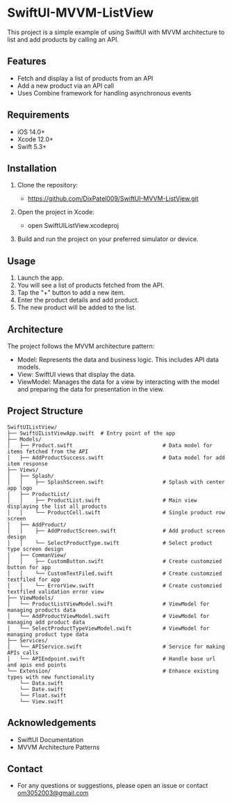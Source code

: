 # SwiftUI-MVVM-ListView

This project is a simple example of using SwiftUI with MVVM architecture to list and add products by calling an API.

## Features

- Fetch and display a list of products from an API
- Add a new product via an API call
- Uses Combine framework for handling asynchronous events

## Requirements

- iOS 14.0+
- Xcode 12.0+
- Swift 5.3+

## Installation

1. Clone the repository:

   - https://github.com/DixPatel009/SwiftUI-MVVM-ListView.git

3. Open the project in Xcode:

    - open SwiftUIListView.xcodeproj

3. Build and run the project on your preferred simulator or device.

## Usage

1. Launch the app.
2. You will see a list of products fetched from the API.
3. Tap the "+" button to add a new item.
4. Enter the product details and add product.
5. The new product will be added to the list.

## Architecture

The project follows the MVVM architecture pattern:

  - Model: Represents the data and business logic. This includes API data models.
  - View: SwiftUI views that display the data.
  - ViewModel: Manages the data for a view by interacting with the model and preparing the data for presentation in the view.

## Project Structure

    SwiftUIListView/
    ├── SwiftUIListViewApp.swift  # Entry point of the app
    ├── Models/
    │   ├── Product.swift                             # Data model for items fetched from the API
    │   ├── AddProductSuccess.swift                   # Data model for add item response
    ├── Views/
    │   ├── Splash/         
    │   │    ├── SplashScreen.swift                   # Splash with center app logo
    │   ├── ProductList/         
    │   │    ├── ProductList.swift                    # Main view displaying the list all products
    │   │    └── ProductCell.swift                    # Single product row screen
    │   ├── AddProduct/         
    │   │    ├── AddProductScreen.swift               # Add product screen design
    │   │    └── SelectProductType.swift              # Select product type screen design
    │   ├── CommanView/         
    │   │    ├── CustomButton.swift                   # Create customzied button for app
    │   │    └── CustomTextFiled.swift                # Create customzied textfiled for app
    │   │    └── ErrorView.swift                      # Create customzied textfiled validation error view
    ├── ViewModels/
    │   └── ProductListViewModel.swift                # ViewModel for managing products data
    │   └── AddProductViewModel.swift                 # ViewModel for managing add product data
    │   └── SelectProductTypeViewModel.swift          # ViewModel for managing product type data
    ├── Services/
    │   └── APIService.swift                          # Service for making APIs calls
    │   └── APIEndpoint.swift                         # Handle base url and apis end points
    └── Extension/                                    # Enhance existing types with new functionality
        └── Data.swift                                
        └── Date.swift                                
        └── Float.swift                               
        └── View.swift                                

## Acknowledgements

  - SwiftUI Documentation
  - MVVM Architecture Patterns

## Contact

  - For any questions or suggestions, please open an issue or contact om3052003@gmail.com


